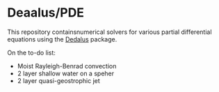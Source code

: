 # Deaalus/PDE

This repository containsnumerical solvers for various partial differential equations using the [Dedalus](https://dedalus-project.org/) package. 

On the to-do list:
* Moist Rayleigh-Benrad convection
* 2 layer shallow water on a speher
* 2 layer quasi-geostrophic jet

